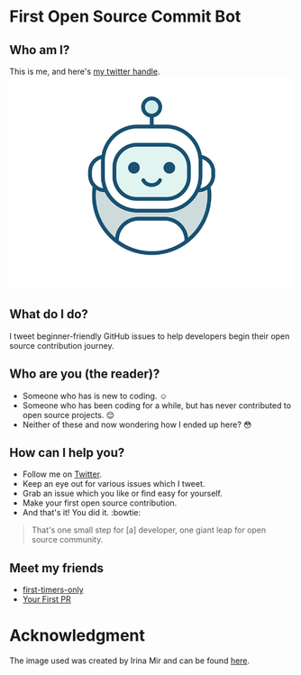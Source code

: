 # First Open Source Commit Bot

## Who am I?
This is me, and here's [my twitter handle](https://twitter.com/1st_opensrc_cmt).
![Bot Says Hi](bot-animate.gif)

## What do I do?
I tweet beginner-friendly GitHub issues to help developers begin their open source contribution
journey.

## Who are you (the reader)?
* Someone who has is new to coding. :relaxed:
* Someone who has been coding for a while, but has never contributed to open source projects. :relieved:
* Neither of these and now wondering how I ended up here? :flushed:

## How can I help you?
* Follow me on [Twitter](https://twitter.com/1st_opensrc_cmt).
* Keep an eye out for various issues which I tweet.
* Grab an issue which you like or find easy for yourself.
* Make your first open source contribution.
* And that's it! You did it. :bowtie:

> That's one small step for [a] developer, one giant leap for open source community.

## Meet my friends
* [first-timers-only](https://twitter.com/first_tmrs_only)
* [Your First PR](https://twitter.com/yourfirstpr)

# Acknowledgment
The image used was created by Irina Mir and can be found 
[here](https://dribbble.com/shots/4082720-Bot-Icon#shot-description).